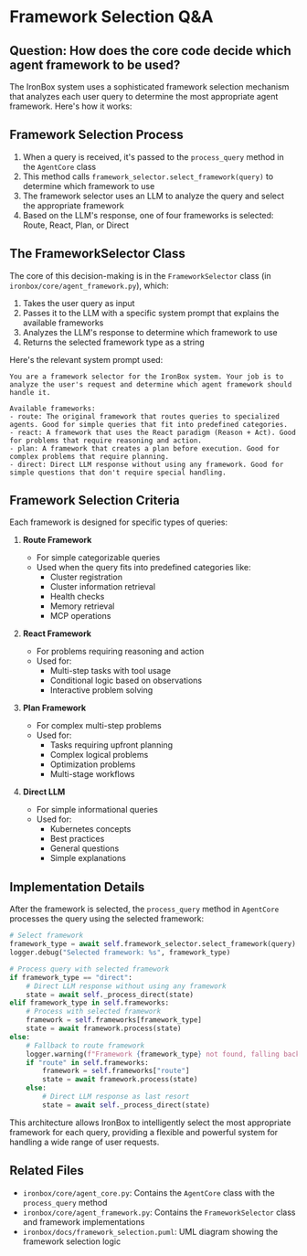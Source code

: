 # Framework Selection Q&A

## Question: How does the core code decide which agent framework to be used?

The IronBox system uses a sophisticated framework selection mechanism that analyzes each user query to determine the most appropriate agent framework. Here's how it works:

## Framework Selection Process

1. When a query is received, it's passed to the `process_query` method in the `AgentCore` class
2. This method calls `framework_selector.select_framework(query)` to determine which framework to use
3. The framework selector uses an LLM to analyze the query and select the appropriate framework
4. Based on the LLM's response, one of four frameworks is selected: Route, React, Plan, or Direct

## The FrameworkSelector Class

The core of this decision-making is in the `FrameworkSelector` class (in `ironbox/core/agent_framework.py`), which:

1. Takes the user query as input
2. Passes it to the LLM with a specific system prompt that explains the available frameworks
3. Analyzes the LLM's response to determine which framework to use
4. Returns the selected framework type as a string

Here's the relevant system prompt used:

```
You are a framework selector for the IronBox system. Your job is to analyze the user's request and determine which agent framework should handle it.

Available frameworks:
- route: The original framework that routes queries to specialized agents. Good for simple queries that fit into predefined categories.
- react: A framework that uses the React paradigm (Reason + Act). Good for problems that require reasoning and action.
- plan: A framework that creates a plan before execution. Good for complex problems that require planning.
- direct: Direct LLM response without using any framework. Good for simple questions that don't require special handling.
```

## Framework Selection Criteria

Each framework is designed for specific types of queries:

1. **Route Framework**
   - For simple categorizable queries
   - Used when the query fits into predefined categories like:
     - Cluster registration
     - Cluster information retrieval
     - Health checks
     - Memory retrieval
     - MCP operations

2. **React Framework**
   - For problems requiring reasoning and action
   - Used for:
     - Multi-step tasks with tool usage
     - Conditional logic based on observations
     - Interactive problem solving

3. **Plan Framework**
   - For complex multi-step problems
   - Used for:
     - Tasks requiring upfront planning
     - Complex logical problems
     - Optimization problems
     - Multi-stage workflows

4. **Direct LLM**
   - For simple informational queries
   - Used for:
     - Kubernetes concepts
     - Best practices
     - General questions
     - Simple explanations

## Implementation Details

After the framework is selected, the `process_query` method in `AgentCore` processes the query using the selected framework:

```python
# Select framework
framework_type = await self.framework_selector.select_framework(query)
logger.debug("Selected framework: %s", framework_type)

# Process query with selected framework
if framework_type == "direct":
    # Direct LLM response without using any framework
    state = await self._process_direct(state)
elif framework_type in self.frameworks:
    # Process with selected framework
    framework = self.frameworks[framework_type]
    state = await framework.process(state)
else:
    # Fallback to route framework
    logger.warning(f"Framework {framework_type} not found, falling back to route")
    if "route" in self.frameworks:
        framework = self.frameworks["route"]
        state = await framework.process(state)
    else:
        # Direct LLM response as last resort
        state = await self._process_direct(state)
```

This architecture allows IronBox to intelligently select the most appropriate framework for each query, providing a flexible and powerful system for handling a wide range of user requests.

## Related Files

- `ironbox/core/agent_core.py`: Contains the `AgentCore` class with the `process_query` method
- `ironbox/core/agent_framework.py`: Contains the `FrameworkSelector` class and framework implementations
- `ironbox/docs/framework_selection.puml`: UML diagram showing the framework selection logic
